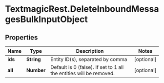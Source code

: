 # TextmagicRest.DeleteInboundMessagesBulkInputObject

## Properties
Name | Type | Description | Notes
------------ | ------------- | ------------- | -------------
**ids** | **String** | Entity ID(s), separated by comma | [optional] 
**all** | **Number** | Default is 0 (false). If set to 1 all the entities will be removed. | [optional] 


